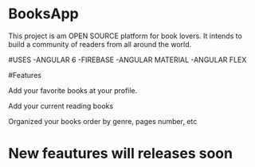 # BooksApp

This project is am OPEN SOURCE platform for book lovers. It intends to build a community of readers from all around the world.

#USES
-ANGULAR 6
-FIREBASE
-ANGULAR MATERIAL
-ANGULAR FLEX

#Features

Add your favorite books at your profile.

Add your current reading books 

Organized your books order by genre, pages number, etc



# New feautures will releases soon